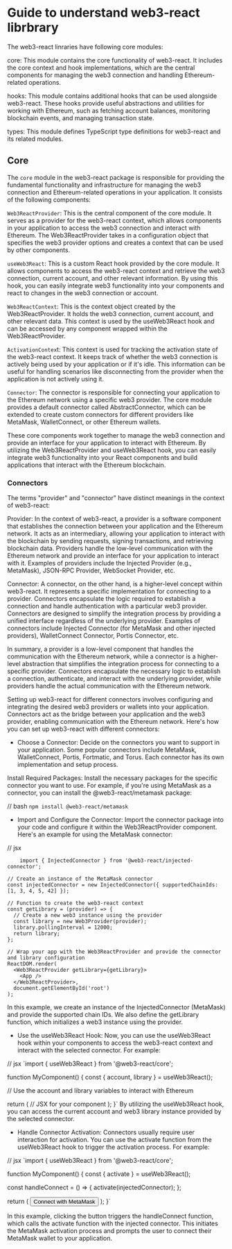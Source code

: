 # Guide to understand web3-react librbrary

The web3-react linraries have following core modules: 

core: This module contains the core functionality of web3-react. It includes the core context and hook implementations, which are the central components for managing the web3 connection and handling Ethereum-related operations.


hooks: This module contains additional hooks that can be used alongside web3-react. These hooks provide useful abstractions and utilities for working with Ethereum, such as fetching account balances, monitoring blockchain events, and managing transaction state.

types: This module defines TypeScript type definitions for web3-react and its related modules. 


## Core 

The `core` module in the web3-react package is responsible for providing the fundamental functionality and infrastructure for managing the web3 connection and Ethereum-related operations in your application. It consists of the following components:

`Web3ReactProvider`: This is the central component of the core module. It serves as a provider for the web3-react context, which allows components in your application to access the web3 connection and interact with Ethereum. The Web3ReactProvider takes in a configuration object that specifies the web3 provider options and creates a context that can be used by other components.

`useWeb3React`: This is a custom React hook provided by the core module. It allows components to access the web3-react context and retrieve the web3 connection, current account, and other relevant information. By using this hook, you can easily integrate web3 functionality into your components and react to changes in the web3 connection or account.

`Web3ReactContext`: This is the context object created by the Web3ReactProvider. It holds the web3 connection, current account, and other relevant data. This context is used by the useWeb3React hook and can be accessed by any component wrapped within the Web3ReactProvider.

`ActivationContex`t: This context is used for tracking the activation state of the web3-react context. It keeps track of whether the web3 connection is actively being used by your application or if it's idle. This information can be useful for handling scenarios like disconnecting from the provider when the application is not actively using it.

`Connector`: The connector is responsible for connecting your application to the Ethereum network using a specific web3 provider. The core module provides a default connector called AbstractConnector, which can be extended to create custom connectors for different providers like MetaMask, WalletConnect, or other Ethereum wallets.

These core components work together to manage the web3 connection and provide an interface for your application to interact with Ethereum. By utilizing the Web3ReactProvider and useWeb3React hook, you can easily integrate web3 functionality into your React components and build applications that interact with the Ethereum blockchain.

### Connectors

The terms "provider" and "connector" have distinct meanings in the context of web3-react:

Provider: In the context of web3-react, a provider is a software component that establishes the connection between your application and the Ethereum network. It acts as an intermediary, allowing your application to interact with the blockchain by sending requests, signing transactions, and retrieving blockchain data. Providers handle the low-level communication with the Ethereum network and provide an interface for your application to interact with it. Examples of providers include the Injected Provider (e.g., MetaMask), JSON-RPC Provider, WebSocket Provider, etc.

Connector: A connector, on the other hand, is a higher-level concept within web3-react. It represents a specific implementation for connecting to a provider. Connectors encapsulate the logic required to establish a connection and handle authentication with a particular web3 provider. Connectors are designed to simplify the integration process by providing a unified interface regardless of the underlying provider. Examples of connectors include Injected Connector (for MetaMask and other injected providers), WalletConnect Connector, Portis Connector, etc.

In summary, a provider is a low-level component that handles the communication with the Ethereum network, while a connector is a higher-level abstraction that simplifies the integration process for connecting to a specific provider. Connectors encapsulate the necessary logic to establish a connection, authenticate, and interact with the underlying provider, while providers handle the actual communication with the Ethereum network.



Setting up web3-react for different connectors involves configuring and integrating the desired web3 providers or wallets into your application. Connectors act as the bridge between your application and the web3 provider, enabling communication with the Ethereum network. Here's how you can set up web3-react with different connectors:

* Choose a Connector: Decide on the connectors you want to support in your application. Some popular connectors include MetaMask, WalletConnect, Portis, Fortmatic, and Torus. Each connector has its own implementation and setup process.

Install Required Packages: Install the necessary packages for the specific connector you want to use. For example, if you're using MetaMask as a connector, you can install the @web3-react/metamask package:

// bash
`npm install @web3-react/metamask`

* Import and Configure the Connector: Import the connector package into your code and configure it within the Web3ReactProvider component. Here's an example for using the MetaMask connector:

// jsx
```import { Web3ReactProvider } from '@web3-react/core';
    import { InjectedConnector } from '@web3-react/injected-connector';

// Create an instance of the MetaMask connector
const injectedConnector = new InjectedConnector({ supportedChainIds: [1, 3, 4, 5, 42] });

// Function to create the web3-react context
const getLibrary = (provider) => {
  // Create a new web3 instance using the provider
  const library = new Web3Provider(provider);
  library.pollingInterval = 12000;
  return library;
};

// Wrap your app with the Web3ReactProvider and provide the connector and library configuration
ReactDOM.render(
  <Web3ReactProvider getLibrary={getLibrary}>
    <App />
  </Web3ReactProvider>,
  document.getElementById('root')
); 
```

In this example, we create an instance of the InjectedConnector (MetaMask) and provide the supported chain IDs. We also define the getLibrary function, which initializes a web3 instance using the provider.

* Use the useWeb3React Hook: Now, you can use the useWeb3React hook within your components to access the web3-react context and interact with the selected connector. For example:

// jsx
`import { useWeb3React } from '@web3-react/core';

function MyComponent() {
  const { account, library } = useWeb3React();

  // Use the account and library variables to interact with Ethereum

  return (
    // JSX for your component
  );
}`
By utilizing the useWeb3React hook, you can access the current account and web3 library instance provided by the selected connector.

* Handle Connector Activation: Connectors usually require user interaction for activation. You can use the activate function from the useWeb3React hook to trigger the activation process. For example:

// jsx
`import { useWeb3React } from '@web3-react/core';

function MyComponent() {
  const { activate } = useWeb3React();

  const handleConnect = () => {
    activate(injectedConnector);
  };

  return (
    <button onClick={handleConnect}>Connect with MetaMask</button>
  );
}`

In this example, clicking the button triggers the handleConnect function, which calls the activate function with the injected connector. This initiates the MetaMask activation process and prompts the user to connect their MetaMask wallet to your application.  
